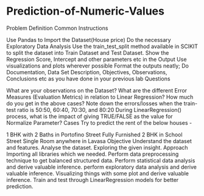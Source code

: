 # Prediction-of-Numeric-Values
Problem Definition
Common Instructions

Use Pandas to Import the Dataset(House price)
Do the necessary Exploratory Data Analysis
Use the train_test_split method available in SCIKIT to split the dataset into Train Dataset and Test Dataset.
Show the Regression Score, Intercept and other parameters etc in the Output
Use visualizations and plots wherever possible
Format the outputs neatly; Do Documentation, Data Set Description, Objectives, Observations, Conclusions etc as you have done in your previous lab
Questions

What are your observations on the Dataset?
What are the different Error Measures (Evaluation Metrics) in relation to Linear Regression? How much do you get in the above cases?
Note down the errors/losses when the train-test ratio is 50:50, 60:40, 70:30, and 80:20
During LinearRegression() process, what is the impact of giving TRUE/FALSE as the value for Normalize Parameter?
Cases Try to predict the rent of the below houses -

1 BHK with 2 Baths in Portofino Street
Fully Furnished 2 BHK in School Street
Single Room anywhere in Lavasa
Objective
Understand the dataset and features.
Analyse the dataset.
Exploring the given insight.
Approach
Importing all libraries which we needed.
Perform data preprocessing technique to get balanced structured data.
Perform statistical data analysis and derive valuable inference.
perform exploratory data analysis and derive valuable inference.
Visualizing things with some plot and derive valuable inference.
Train and test through LinearRegression models for better prediction.

